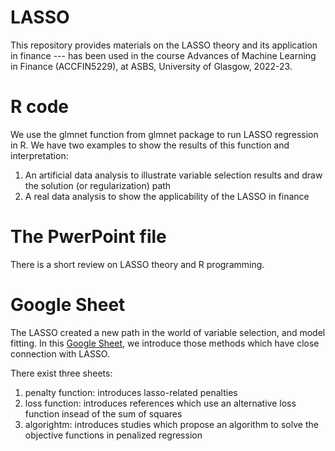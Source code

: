 # LASSO
This repository provides materials on the LASSO theory and its application in finance --- has been used in the course Advances of Machine Learning in Finance (ACCFIN5229), at ASBS, University of Glasgow, 2022-23.

# R code
We use the glmnet function from glmnet package to run LASSO regression in R. We have two examples to show the results of this function and interpretation:
1) An artificial data analysis to illustrate variable selection results and draw the solution (or regularization) path 
2) A real data analysis to show the applicability of the LASSO in finance

# The PwerPoint file
There is a short review on LASSO theory and R programming.

# Google Sheet
The LASSO created a new path in the world of variable selection, and model fitting. In this [Google Sheet](https://docs.google.com/spreadsheets/d/1MSrK9J_LY4USCosxjmCCPW6U2sEnZw0LuaeUOV_FumE/edit?usp=sharing), we introduce those methods which have close connection with LASSO. 

There exist three sheets: 
1) penalty function: introduces lasso-related penalties
2) loss function: introduces references which use an alternative loss function insead of the sum of squares
3) algorightm: introduces studies which propose an algorithm to solve the objective functions in penalized regression 


